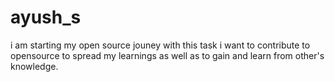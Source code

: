 # ayush_s
i am starting my open source jouney with this task 
i want to contribute to opensource to spread my learnings as well as to gain and learn from other's knowledge.

